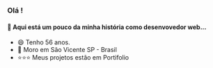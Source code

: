 ### Olá !
####   :rocket: Aqui está um pouco da minha história como desenvovedor web... 

- :smile: Tenho 56 anos.
- :house_with_garden: Moro em São Vicente SP - Brasil
- :star::star::star: Meus projetos estão em Portifolio

<!--
**aejepsen/aejepsen** is a ✨ _special_ ✨ repository because its `README.md` (this file) appears on your GitHub profile.

Here are some ideas to get you started:
👋 
:hearts:
- :star:
- 🔭 I’m currently working on ...
- 🌱 I’m currently learning ...
- 👯 I’m looking to collaborate on ...
- 🤔 I’m looking for help with ...
- 💬 Ask me about ...
- 📫 How to reach me: ...
- 😄 Pronouns: ...
- ⚡ Fun fact: ...
:house::house_with_garden::octocat::phone::rocket::smile::star:
-->
